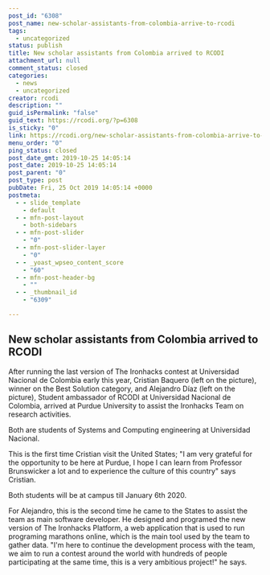 ```yaml
---
post_id: "6308"
post_name: new-scholar-assistants-from-colombia-arrive-to-rcodi
tags:
  - uncategorized
status: publish
title: New scholar assistants from Colombia arrived to RCODI
attachment_url: null
comment_status: closed
categories:
  - news
  - uncategorized
creator: rcodi
description: ""
guid_isPermalink: "false"
guid_text: https://rcodi.org/?p=6308
is_sticky: "0"
link: https://rcodi.org/new-scholar-assistants-from-colombia-arrive-to-rcodi/
menu_order: "0"
ping_status: closed
post_date_gmt: 2019-10-25 14:05:14
post_date: 2019-10-25 14:05:14
post_parent: "0"
post_type: post
pubDate: Fri, 25 Oct 2019 14:05:14 +0000
postmeta:
  - - slide_template
    - default
  - - mfn-post-layout
    - both-sidebars
  - - mfn-post-slider
    - "0"
  - - mfn-post-slider-layer
    - "0"
  - - _yoast_wpseo_content_score
    - "60"
  - - mfn-post-header-bg
    - ""
  - - _thumbnail_id
    - "6309"

---
```

## New scholar assistants from Colombia arrived to RCODI

After running the last version of The Ironhacks contest at Universidad Nacional de Colombia early this year, Cristian Baquero (left on the picture), winner on the Best Solution category, and Alejandro Díaz (left on the picture), Student ambassador of RCODI at Universidad Nacional de Colombia, arrived at Purdue University to assist the Ironhacks Team on research activities.

Both are students of Systems and Computing engineering at Universidad Nacional.

This is the first time Cristian visit the United States; "I am very grateful for the opportunity to be here at Purdue, I hope I can learn from Professor Brunswicker a lot and to experience the culture of this country" says Cristian.

Both students will be at campus till January 6th 2020.

For Alejandro, this is the second time he came to the States to assist the team as main software developer. He designed and programed the new version of The Ironhacks Platform, a web application that is used to run programing marathons online, which is the main tool used by the team to gather data. "I'm here to continue the development process with the team, we aim to run a contest around the world with hundreds of people participating at the same time, this is a very ambitious project!" he says.
